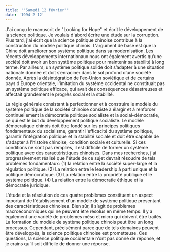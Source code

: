 ```yaml
---
title: '"Samedi 12 février"'
date: '1994-2-12'
---
```

J'ai conçu le manuscrit de "Looking for Hope" et écrit le développement de la science politique. Je voulais d'abord écrire une étude sur la corruption. Plus tard, j'ai écrit que la science politique chinoise contribue à la construction du modèle politique chinois. L'argument de base est que la Chine doit améliorer son système politique dans sa modernisation. Les récents développements internationaux nous ont également avertis qu’une société doit avoir un bon système politique pour maintenir sa stabilité à long terme. Par ailleurs, un système politique solide doit s’adapter à une situation nationale donnée et doit s’enraciner dans le sol profond d’une société donnée. Après la désintégration de l'ex-Union soviétique et de certains pays d'Europe orientale, l'imitation du système occidental ne constituait pas un système politique efficace, qui avait des conséquences désastreuses et affectait grandement le progrès social et la stabilité.

La règle générale consistant à perfectionner et à construire le modèle du système politique de la société chinoise consiste à élargir et à renforcer continuellement la démocratie politique socialiste et la social-démocratie, ce qui est le but du développement politique socialiste. Le modèle démocratique chinois doit être fondé sur les principes politiques fondamentaux du socialisme, garantir l'efficacité du système politique, garantir l'intégration politique et la stabilité sociale et doit être capable de s'adapter à l'histoire chinoise, condition sociale et culturelle. Si ces conditions ne sont pas remplies, il est difficile de former un système politique avec des caractéristiques chinoises. Dans mes recherches, j'ai progressivement réalisé que l'étude de ce sujet devrait résoudre de tels problèmes fondamentaux: (1) la relation entre la société super-large et la régulation politique. (2) La relation entre le leadership à parti unique et la politique démocratique. (3) La relation entre la propriété publique et le système politique. (4) La relation entre la démocratie éthique et la démocratie juridique.

L'étude et la résolution de ces quatre problèmes constituent un aspect important de l'établissement d'un modèle de système politique présentant des caractéristiques chinoises. Bien sûr, il s’agit de problèmes macroéconomiques qui ne peuvent être résolus en même temps. Il y a également une variété de problèmes méso et micro qui doivent être traités. La formation du modèle de système politique chinois peut être un long processus. Cependant, précisément parce que de tels domaines peuvent être développés, la science politique chinoise est prometteuse. Ces questions, la science politique occidentale n’ont pas donné de réponse, et je crains qu’il soit difficile de donner une réponse.